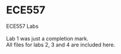 # ECE557
ECE557 Labs <br/><br/>
Lab 1 was just a completion mark.<br/>
All files for labs 2, 3 and 4 are included here.
